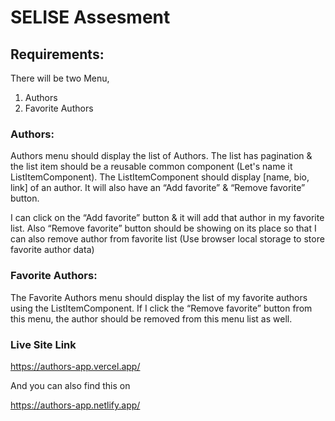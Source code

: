 # SELISE Assesment 

## Requirements:
There will be two Menu,
1. Authors
2. Favorite Authors

### Authors:
Authors menu should display the list of Authors. The list has pagination & the list item should be a reusable common component (Let's name it ListItemComponent).
The ListItemComponent should display [name, bio, link] of an author. It will also have an “Add favorite” & “Remove favorite” button.

I can click on the “Add favorite” button & it will add that author in my favorite list. Also “Remove favorite” button should be showing on its place so that I can also remove author from favorite list
(Use browser local storage to store favorite author data)

### Favorite Authors:
The Favorite Authors menu should display the list of my favorite authors using the
ListItemComponent. If I click the “Remove favorite” button from this menu, the author should be removed from this menu list as well.

### Live Site Link
 https://authors-app.vercel.app/ 

 And you can also find this on

 https://authors-app.netlify.app/